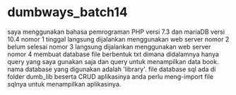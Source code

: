 # dumbways_batch14

saya menggunakan bahasa pemrograman PHP versi 7.3 dan mariaDB versi 10.4
nomor 1 tinggal langsung dijalankan menggunakan web server
nomor 2 belum selesai
nomor 3 langsung dijalankan menggunakan web server
nomor 4 membuat database file berbentuk txt dimana didalamnya hanya query yang saya gunakan saja dan query untuk menampilkan data book.
nama database yang digunakan adalah 'library'.
file database sql ada di folder dumb_lib beserta CRUD aplikasinya
anda perlu meng-import file sqlnya untuk menampilkan aplikasinya.
